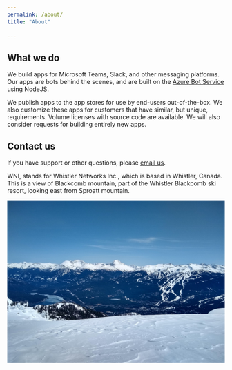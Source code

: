 ```yaml
---
permalink: /about/
title: "About"

---
```

## What we do
We build apps for Microsoft Teams, Slack, and other messaging platforms.  Our apps are bots behind the scenes, and are built on the [Azure Bot Service](https://azure.microsoft.com/en-us/services/bot-services/) using NodeJS.  

We publish apps to the app stores for use by end-users out-of-the-box.  We also customize these apps for customers that have similar, but unique, requirements.  Volume licenses with source code are available.  We will also consider requests for building entirely new apps.

## Contact us
If you have support or other questions, please [email us](mailto:info@wni.app).  

WNI, stands for Whistler Networks Inc., which is based in Whistler, Canada.  This is a view of Blackcomb mountain, part of the Whistler Blackcomb ski resort, looking east from Sproatt mountain.

![](/assets/images/whistler-pic.JPG)
